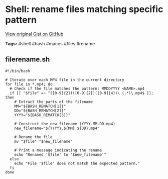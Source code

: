 # Shell: rename files matching specific pattern 

[View original Gist on GitHub](https://gist.github.com/Integralist/1d11348ef687d6de453f2f9b7a223e61)

**Tags:** #shell #bash #macos #files #rename

## filerename.sh

```shell
#!/bin/bash

# Iterate over each MP4 file in the current directory
for file in *.mp4; do
  # Check if the file matches the pattern: MMDDYYYY <NAME>.mp4
  if [[ "$file" =~ ^([0-9]{2})([0-9]{2})([0-9]{4})\ (.*)\.mp4$ ]]; then
    # Extract the parts of the filename
    MM="${BASH_REMATCH[1]}"
    DD="${BASH_REMATCH[2]}"
    YYYY="${BASH_REMATCH[3]}"

    # Construct the new filename (YYYY.MM.DD.mp4)
    new_filename="${YYYY}.${MM}.${DD}.mp4"

    # Rename the file
    mv "$file" "$new_filename"

    # Print a message indicating the rename
    echo "Renamed '$file' to '$new_filename'"
  else
    echo "File '$file' does not match the expected pattern."
  fi
done
```

